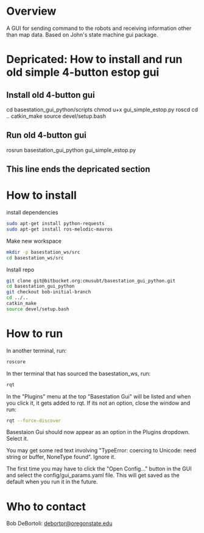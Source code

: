 # Overview
A GUI for sending command to the robots and receiving information other than map data. Based on John's state machine gui package.

# Depricated: How to install and run old simple 4-button estop gui
## Install old 4-button gui
cd basestation_gui_python/scripts
chmod u+x gui_simple_estop.py
roscd
cd ..
catkin_make
source devel/setup.bash

## Run old 4-button gui
rosrun basestation_gui_python gui_simple_estop.py

## This line ends the depricated section


# How to install
install dependencies
```bash
sudo apt-get install python-requests
sudo apt-get install ros-melodic-mavros
```

Make new workspace
```bash
mkdir -p basestation_ws/src
cd basestation_ws/src
```

Install repo
```bash
git clone git@bitbucket.org:cmusubt/basestation_gui_python.git
cd basestation_gui_python
git checkout bob-initial-branch
cd ../..
catkin_make
source devel/setup.bash
```

# How to run
In another terminal, run:
```bash
roscore
```

In ther terminal that has sourced the basestation_ws, run:
```bash
rqt
```

In the "Plugins" menu at the top "Basestation Gui" will be listed and when you click it, it gets added to rqt. If its not an option, close the window and run:
```bash
rqt --force-discover
```

Basestaion Gui should now appear as an option in the Plugins dropdown. Select it. 

You may get some red text involving "TypeError: coercing to Unicode: need string or buffer, NoneType found". Ignore it. 

The first time you may have to click the "Open Config..." button in the GUI and select the config/gui_params.yaml file. This will get saved as the default when you run it in the future.





# Who to contact
Bob DeBortoli: debortor@oregonstate.edu
